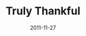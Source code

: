 ---
title: "Truly Thankful"
speaker: "Jalon Chan"
date: "2011-11-27"
sermonUrl: "//35.190.93.184/sermons/20111127_sunday_jalon_chan_truly_thankful.mp3"
---